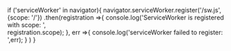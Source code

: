   if ('serviceWorker' in navigator){
           navigator.serviceWorker.register('/sw.js',{scope: '/'})
             .then(registration =>{
                console.log('ServiceWorker is registered with scope: ',    
                   registration.scope);
            },
              err =>{
                console.log('serviceWorker failed to register: ',err);
               }
            )
        }